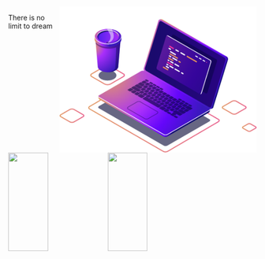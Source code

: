 <img src="Images/computer-illustration (1).png" min-width="400px" max-width="400px" width="400px" align="right" alt="Computador">


<p>
  <img 
       width="40%" 
       min-width="420px" 
       height="200px" 
       align="left" 
       src= "https://github-readme-stats.vercel.app/api?username=AllanDonato7&show_icons=true&theme=radical"/>
   
  <img 
       width="40%" 
       min-width="420px" 
       height="200px" 
       align="left" 
       src= "https://github-readme-stats.vercel.app/api/top-langs/?username=AllanDonato7&layout=compact&theme=radical"/>
   
<p>
  
  
  There is no limit to dream

